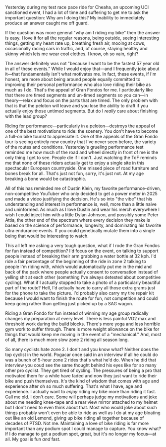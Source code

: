 Yesterday during my test race pace ride for Cheaha, an upcoming UCI sanctioned event, I had a lot of time and suffering to get me to ask the important question: Why am I doing this? My inability to immediately produce an answer caught me off guard.

If the question was more general "why am I riding my bike" then the answer is easy. I love it for all the regular reasons, being outside, seeing interesting things, getting my heart rate up, breathing fresh air, mooing at cows, occasionally racing cars in traffic, and, of course, staying healthy and skinny which lets me wear cool clothes. I know, oh so vain, right?

The answer definitely was not "because I want to be the fastest 57 year old in all of these events." While I would enjoy that—and I frequently joke about it—that fundamentally isn't what motivates me. In fact, these events, if I'm honest, are more about being around people equally committed to improving their personal performance who also love riding their bike as much as I do. That's the appeal of Gran Fondos for me. I particularly like that there are timed segments and un-timed segments so you can—in theory—relax and focus on the parts that are timed. The only problem with that is that the peloton will leave and you lose the ability to draft if you actually enjoy those untimed segments. But do I *really* care about finishing with the lead group?

Riding for performance—particularly in a peloton—destroys the appeal of one of the best motivations to ride: the scenery. You don't have to become a full-on bike tourist to appreciate it. One of the appeals of the Gran Fondo tour is seeing entirely new country that I've never seen before, the variety of the routes and conditions. Yesterday's grueling performance test reminded me how much of the road and wheel directly in front of me is the only thing I get to see. People die if I don't. Just watching the TdF reminds me that none of these riders actually get to enjoy a single site in this spectacular European countryside. One missed piece of road furniture and bones break for all. That's just not fun, sorry, it's just not. At my age breaking a bone would be catastrophic.

All of this has reminded me of Dustin Klein, my favorite performance-driven, non-competitive YouTuber who only decided to get a power meter in 2025 and made a video justifying the decision. He's so into "the vibe" that his understanding and interest in performance is, well, more than a little naive and uninformed. As much as I love Dustin and wear his merch everywhere I wish I could inject him with a little Dylan Johnson, and possibly some Peter Attia, the other end of the spectrum where every decision they make is based on the science of performance, longevity, and dominating his favorite ultra endurance events. If you could genetically mutate them into a single being that would be interesting to watch.

This all left me asking a very tough question, what if I rode the Gran Fondos for fun instead of competition? I'd focus on the event, on talking to support people instead of breaking their arm grabbing a water bottle at 32 kph. I'd ride a fair percentage of the beginning of the ride in zone 2 talking to people I'm riding with, which would automatically put me in the mid and back of the pack where people actually consent to conversation instead of yelling shit at each other (something I've always detested about competitive cycling). What if I actually stopped to take a photo of a particularly beautiful part of the route? Hell, I'd actually have to carry all those extra grams just for the phone to take the picture. I'd probably also carry my tire repair kit because I would want to finish the route for fun, not competition and could keep going rather than getting just picked up by a SAG wagon.

Riding a Gran Fondo for fun instead of winning my age group radically changes my preparation at every level. There is less painful VO2 max and threshold work during the build blocks. There's more yoga and less horrible gym work to suffer through. There is more weight allowance on the bike for things that would keep me moving in the event of a "mechanical." And, most of all, there is much more slow zone 2 riding all season long. 

So many cyclists hate zone 2. I don't and you know what? Neither does the top cyclist in the world. Pogacar once said in an interview if all he could do was a bunch of 5-hour zone 2 rides that's what he'd do. When he did that interview you coud see the same thought behind his eyes like for so many other pro cyclist. They get tired of cycling. The pressures of being a pro that motivated them for a while have faded and now they just want to ride their bike and push themselves. It's the kind of wisdom that comes with age and experience after oh so much suffering. That's what I have, age and experience. I actually want to *enjoy* riding my bike more than riding it fast. Call me old. I don't care. Some will perhaps judge my motivations and joke about me needing knee-tape and a rear view mirror attached to my helmet but I don't need to even think about that. Most who would joke about such things probably won't even be able to ride as well as I do at my age bloating out like an old Lemond, giving up bike riding all together because of decades of PTSD. Not me. Maintaining a love of bike riding is far more important than any podium spot I could manage to capture. You know what? If I do manage to get a podium spot, great, but it's no longer my focus—at all. My goal is fun *and* fast.

